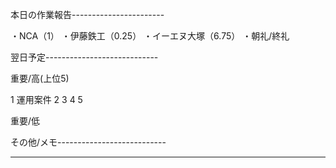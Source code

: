 本日の作業報告-----------------------

・NCA（1）
・伊藤鉄工（0.25）
・イーエヌ大塚（6.75）
・朝礼/終礼

翌日予定----------------------------

重要/高(上位5)

1 運用案件
2 
3 
4 
5 

重要/低


その他/メモ---------------------------

-------------------------------------
